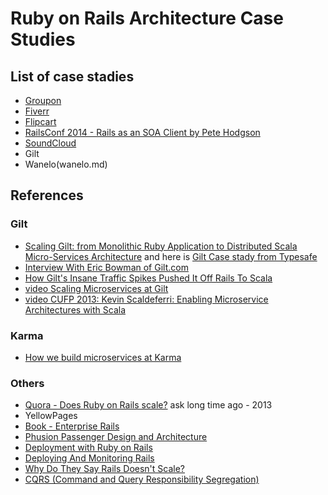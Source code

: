 # Ruby on Rails Architecture Case Studies

## List of case stadies
- [Groupon](groupon.md)
- [Fiverr](fiverr.md)
- [Flipcart](flipcart.md)
- [RailsConf 2014 - Rails as an SOA Client by Pete Hodgson](rails-as-an-soa-client-by-pete-hodgson.md)
- [SoundCloud](soubdcloud.md)
- Gilt
- Wanelo(wanelo.md)

## References

### Gilt

- [Scaling Gilt: from Monolithic Ruby Application to Distributed Scala Micro-Services Architecture](http://www.slideshare.net/InfoQ/scaling-gilt-from-monolithic-ruby-application-to-distributed-scala-microservices-architecture) and here is [Gilt Case stady from Typesafe](http://downloads.typesafe.com/website/casestudies/Gilt-Live-Case-Study-v1.3.pdf)
- [Interview With Eric Bowman of Gilt.com](http://code.tutsplus.com/articles/interview-with-eric-bowman-of-giltcom--net-35653)
- [How Gilt's Insane Traffic Spikes Pushed It Off Rails To Scala](http://readwrite.com/2014/05/08/gilt-eric-bowman-interview-scala-rails-jvm-reactive-platform)
- [video Scaling Microservices at Gilt](https://www.youtube.com/watch?v=ZxE_wLWu1x4)
- [video CUFP 2013: Kevin Scaldeferri: Enabling Microservice Architectures with Scala](https://www.youtube.com/watch?v=EDbO47MKljQ)

### Karma
- [How we build microservices at Karma](https://blog.yourkarma.com/building-microservices-at-karma)

### Others
- [Quora - Does Ruby on Rails scale?](http://www.quora.com/Does-Ruby-on-Rails-scale) ask long time ago - 2013
- YellowPages
- [Book - Enterprise Rails](http://dan.chak.org/enterprise-rails)
- [Phusion Passenger Design and Architecture](https://www.phusionpassenger.com/documentation/Design%20and%20Architecture.html)
- [Deployment with Ruby on Rails](http://www.slideshare.net/jweiss/deployment-with-ruby-on-rails)
- [Deploying And Monitoring Rails](http://www.slideshare.net/jweiss/deploying-and-monitoring-rails)
- [Why Do They Say Rails Doesn't Scale?](http://codefol.io/posts/why-do-they-say-rails-doesnt-scale)
- [CQRS (Command and Query Responsibility Segregation)](http://martinfowler.com/bliki/CQRS.html)
